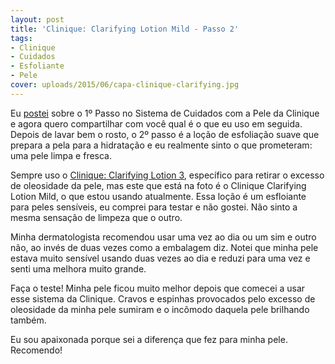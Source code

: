 ```yaml
---
layout: post
title: 'Clinique: Clarifying Lotion Mild - Passo 2'
tags:
- Clinique
- Cuidados
- Esfoliante
- Pele
cover: uploads/2015/06/capa-clinique-clarifying.jpg
---
```


Eu <a href="{{ site.baseUrl }}/clinique-sabonete-liquido-facial-passo-1/">postei</a> sobre o 1&ordm; Passo no Sistema de Cuidados com a Pele da Clinique e agora quero compartilhar com voc&ecirc; qual &eacute; o que eu uso em seguida. Depois de lavar bem o rosto, o 2&ordm; passo &eacute; a lo&ccedil;&atilde;o de esfolia&ccedil;&atilde;o suave que prepara a pela para a hidrata&ccedil;&atilde;o e eu realmente sinto o que prometeram: uma pele limpa e fresca.

Sempre uso o <a href="http://www.clinique.com.br/products/spp/index.tmpl?CATEGORY_ID=CAT1573&amp;PRODUCT_ID=PROD15503">Clinique: Clarifying Lotion 3</a>, espec&iacute;fico para retirar o excesso de oleosidade da pele, mas este que est&aacute; na foto &eacute; o Clinique Clarifying Lotion Mild, o que estou usando atualmente. Essa lo&ccedil;&atilde;o &eacute; um esfloiante para peles sens&iacute;veis, eu comprei para testar e n&atilde;o gostei. N&atilde;o sinto a mesma sensa&ccedil;&atilde;o de limpeza que o outro.

Minha dermatologista recomendou usar uma vez ao dia ou um sim e outro n&atilde;o, ao inv&eacute;s de duas vezes como a embalagem diz. Notei que minha pele estava muito sens&iacute;vel usando duas vezes ao dia e reduzi para uma vez e senti uma melhora muito grande.

Fa&ccedil;a o teste! Minha pele ficou muito melhor depois que comecei a usar esse sistema da Clinique. Cravos e espinhas provocados pelo excesso de oleosidade da minha pele sumiram e o inc&ocirc;modo daquela pele brilhando tamb&eacute;m.

Eu sou apaixonada porque sei a diferen&ccedil;a que fez para minha pele. Recomendo!
